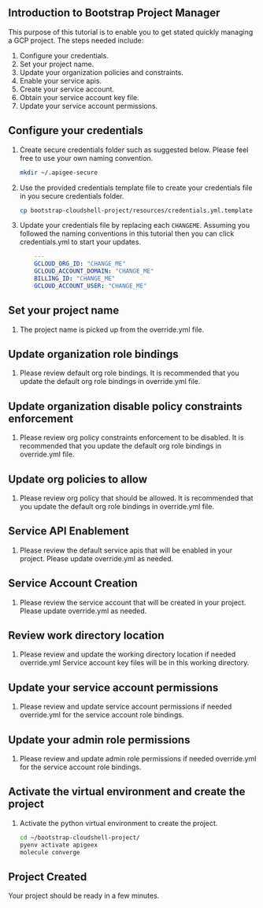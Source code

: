 ## Introduction to Bootstrap Project Manager

This purpose of this tutorial is to enable you to get stated quickly managing a
GCP project. The steps needed include:

1. Configure your credentials.
2. Set your project name.
3. Update your organization policies and constraints.
4. Enable your service apis.
5. Create your service account.
6. Obtain your service account key file.
7. Update your service account permissions.

## Configure your credentials

1. Create secure credentials folder such as suggested below. Please feel free to use your own naming convention.

    ```sh
    mkdir ~/.apigee-secure
    ```

1. Use the provided credentials template file to create your credentials file in you secure credentials folder.

    ```sh
    cp bootstrap-cloudshell-project/resources/credentials.yml.template  ~/.apigee-secure/credentials.yml
    ```

1. Update your credentials file by replacing each `CHANGEME`. Assuming you followed the naming conventions in this tutorial then you can click
   <walkthrough-editor-select-regex filePath="/home/admin_/.apigee-secure/credentials.yml" regex="CHANGEME">credentials.yml</walkthrough-editor-select-regex> to start your updates.

    ```yaml
        ---
        GCLOUD_ORG_ID: "CHANGE_ME"
        GCLOUD_ACCOUNT_DOMAIN: "CHANGE_ME"
        BILLING_ID: "CHANGE_ME"
        GCLOUD_ACCOUNT_USER: "CHANGE_ME"
    ```

## Set your project name
1. The project name is picked up from the <walkthrough-editor-select-regex filePath="/home/admin_/bootstrap-cloudshell-project/resources/override.yml" regex="CHANGEME">override.yml</walkthrough-editor-select-regex> file.

## Update organization role bindings
1. Please review default org role bindings. It is recommended that you update the default org role bindings in <walkthrough-editor-select-regex filePath="/home/admin_/bootstrap-cloudshell-project/resources/override.yml" regex="GCLOUD_ORG_ROLE_BINDINGS">override.yml</walkthrough-editor-select-regex> file.

## Update organization disable policy constraints enforcement
1. Please review org policy constraints enforcement to be disabled. It is recommended that you update the default org role bindings in <walkthrough-editor-select-regex filePath="/home/admin_/bootstrap-cloudshell-project/resources/override.yml" regex="GCLOUD_ORG_POLICIES_CONSTRAINTS_ENFORCEMENT_DISABLE">override.yml</walkthrough-editor-select-regex> file.

## Update org policies to allow
1. Please review org policy that should be allowed. It is recommended that you update the default org role bindings in <walkthrough-editor-select-regex filePath="/home/admin_/bootstrap-cloudshell-project/resources/override.yml" regex="GCLOUD_ORG_POLICIES_UPDATE">override.yml</walkthrough-editor-select-regex> file.

## Service API Enablement
1. Please review the default service apis that will be enabled in your project. Please update <walkthrough-editor-select-regex filePath="/home/admin_/bootstrap-cloudshell-project/resources/override.yml" regex="GCLOUD_PROJECT_SERVICES">override.yml</walkthrough-editor-select-regex> as needed.

## Service Account Creation
1. Please review the service account that will be created in your project. Please update <walkthrough-editor-select-regex filePath="/home/admin_/bootstrap-cloudshell-project/resources/override.yml" regex="SERVICE_ACCOUNT_PROTECTED_VALUES in credentials.yml">override.yml</walkthrough-editor-select-regex> as needed.

## Review work directory location
1. Please review and update the working directory location if needed <walkthrough-editor-select-regex filePath="/home/admin_/bootstrap-cloudshell-project/resources/override.yml" regex="WORK_DIR">override.yml</walkthrough-editor-select-regex>
   Service account key files will be in this working directory.

## Update your service account permissions
1. Please review and update service account permissions if needed  <walkthrough-editor-select-regex filePath="/home/admin_/bootstrap-cloudshell-project/resources/override.yml" regex="GCLOUD_PROJECT_SERVICE_ACCOUNT_ROLE_BINDINGS">override.yml</walkthrough-editor-select-regex>
   for the service account role bindings.

## Update your admin role permissions
1. Please review and update admin role permissions if needed  <walkthrough-editor-select-regex filePath="/home/admin_/bootstrap-cloudshell-project/resources/override.yml" regex="GCLOUD_PROJECT_ADMIN_ROLE_BINDINGS">override.yml</walkthrough-editor-select-regex>
   for the service account role bindings.

## Activate the virtual environment and create the project
1. Activate the python virtual environment to create the project.


    ```sh
    cd ~/bootstrap-cloudshell-project/
    pyenv activate apigeex
    molecule converge
    ```

## Project Created
Your project should be ready in a few minutes.
<walkthrough-conclusion-trophy/>

